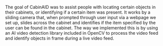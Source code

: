 The goal of CabinAID was to assist people with locating certain objects in their cabinets, or identifying if a certain item was present. 
It works by a sliding camera that, when prompted through user input via a webpage we set up, slides across the cabinet and identifies if the item specified by the user can be found in the cabinet. 
The way we implemented this is by using an AI video detection library included in OpenCV to process the video feed and identify objects in frame during a live video feed.
